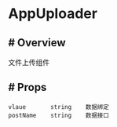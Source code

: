 # AppUploader

##  #  Overview

文件上传组件

##  # Props


```text
vlaue       string    数据绑定
postName    string    数据接口
```


